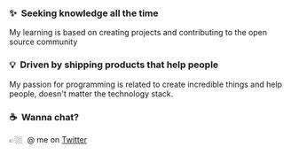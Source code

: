 ### ✨&nbsp; Seeking knowledge all the time  
My learning is based on creating projects and contributing to the open source community 

### 💡&nbsp; Driven by shipping products that help people  
My passion for programming is related to create incredible things and help people, doesn't matter the technology stack.  

### ☕️&nbsp; Wanna chat? 
👉🏼&nbsp; @ me on [Twitter](https://twitter.com/lauradotjs)
